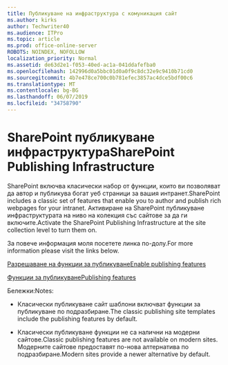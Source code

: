 ```yaml
---
title: Публикуване на инфраструктура с комуникация сайт
ms.author: kirks
author: Techwriter40
ms.audience: ITPro
ms.topic: article
ms.prod: office-online-server
ROBOTS: NOINDEX, NOFOLLOW
localization_priority: Normal
ms.assetid: de63d2e1-f053-40ed-ac1a-041ddafefba0
ms.openlocfilehash: 142996d0a5bbc01d0a0f9c8dc32e9c9410b71cd0
ms.sourcegitcommit: 4b7e478ce700c0b781efec3857ac4dce5bdf00c6
ms.translationtype: MT
ms.contentlocale: bg-BG
ms.lasthandoff: 06/07/2019
ms.locfileid: "34758790"
---
```

# <a name="sharepoint-publishing-infrastructure"></a><span data-ttu-id="ae05e-102">SharePoint публикуване инфраструктура</span><span class="sxs-lookup"><span data-stu-id="ae05e-102">SharePoint Publishing Infrastructure</span></span>


<span data-ttu-id="ae05e-103">SharePoint включва класически набор от функции, които ви позволяват да автор и публикува богат уеб страници за вашия интранет.</span><span class="sxs-lookup"><span data-stu-id="ae05e-103">SharePoint includes a classic set of features that enable you to author and publish rich webpages for your intranet.</span></span> <span data-ttu-id="ae05e-104">Активиране на SharePoint публикуване инфраструктурата на ниво на колекция със сайтове за да ги включите.</span><span class="sxs-lookup"><span data-stu-id="ae05e-104">Activate the SharePoint Publishing Infrastructure at the site collection level to turn them on.</span></span>

<span data-ttu-id="ae05e-105">За повече информация моля посетете линка по-долу.</span><span class="sxs-lookup"><span data-stu-id="ae05e-105">For more information please visit the links below.</span></span>

[<span data-ttu-id="ae05e-106">Разрешаване на функции за публикуване</span><span class="sxs-lookup"><span data-stu-id="ae05e-106">Enable publishing features</span></span>](https://support.office.com/article/Enable-publishing-features-479677A6-8B33-4AC7-907D-071C1C7E4518)

[<span data-ttu-id="ae05e-107">Функции за публикуване</span><span class="sxs-lookup"><span data-stu-id="ae05e-107">Publishing features</span></span>](https://support.office.com/article/Features-enabled-in-a-SharePoint-Online-publishing-site-3AB3810C-3C2C-4361-9D0E-0CBE666EA0B0?wt.mc_id=O365_Portal_MMaven#__toc336865553)

<span data-ttu-id="ae05e-108">Бележки:</span><span class="sxs-lookup"><span data-stu-id="ae05e-108">Notes:</span></span>

- <span data-ttu-id="ae05e-109">Класически публикуване сайт шаблони включват функции за публикуване по подразбиране.</span><span class="sxs-lookup"><span data-stu-id="ae05e-109">The classic publishing site templates include the publishing features by default.</span></span>

- <span data-ttu-id="ae05e-110">Класически публикуване функции не са налични на модерни сайтове.</span><span class="sxs-lookup"><span data-stu-id="ae05e-110">Classic publishing features are not available on modern sites.</span></span> <span data-ttu-id="ae05e-111">Модерните сайтове предоставят по-нова алтернатива по подразбиране.</span><span class="sxs-lookup"><span data-stu-id="ae05e-111">Modern sites provide a newer alternative by default.</span></span>

